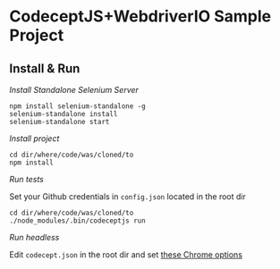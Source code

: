 # CodeceptJS+WebdriverIO Sample Project

## Install & Run
*Install Standalone Selenium Server*
```
npm install selenium-standalone -g
selenium-standalone install
selenium-standalone start
```
*Install project*
```
cd dir/where/code/was/cloned/to
npm install
```
*Run tests*

Set your Github credentials in `config.json` located in the root dir

```
cd dir/where/code/was/cloned/to
./node_modules/.bin/codeceptjs run
```
*Run headless*

Edit `codecept.json` in the root dir and set [these Chrome options](https://codecept.io/helpers/WebDriverIO/#headless-chrome)
